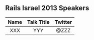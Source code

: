 
## Rails Israel 2013 Speakers

| Name | Talk Title | Twitter |
|:-----------:|:------------:|:------------:|
| XXX     |      YYY |    @ZZZ  
